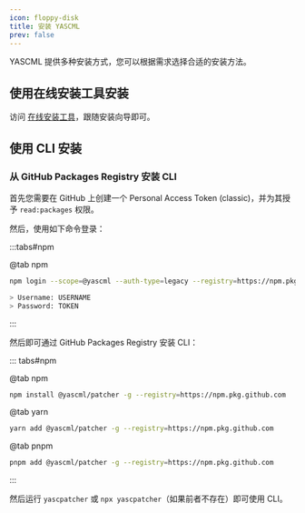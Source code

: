 ```yaml
---
icon: floppy-disk
title: 安装 YASCML
prev: false
---
```


YASCML 提供多种安装方式，您可以根据需求选择合适的安装方法。

## 使用在线安装工具安装

访问 [在线安装工具](https://yascml.github.io/install/)，跟随安装向导即可。

## 使用 CLI 安装

### 从 GitHub Packages Registry 安装 CLI

首先您需要在 GitHub 上创建一个 Personal Access Token (classic)，并为其授予 `read:packages` 权限。

然后，使用如下命令登录：

:::tabs#npm

@tab npm

```bash
npm login --scope=@yascml --auth-type=legacy --registry=https://npm.pkg.github.com

> Username: USERNAME
> Password: TOKEN
```
:::

然后即可通过 GitHub Packages Registry 安装 CLI：

::: tabs#npm

@tab npm

```bash
npm install @yascml/patcher -g --registry=https://npm.pkg.github.com
```

@tab yarn

```bash
yarn add @yascml/patcher -g --registry=https://npm.pkg.github.com
```

@tab pnpm

```bash
pnpm add @yascml/patcher -g --registry=https://npm.pkg.github.com
```

:::

然后运行 `yascpatcher` 或 `npx yascpatcher`（如果前者不存在）即可使用 CLI。

